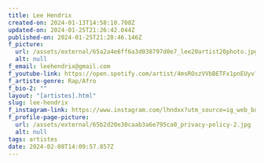 ```yaml
---
title: Lee Hendrix
created-on: 2024-01-13T14:58:10.708Z
updated-on: 2024-01-25T21:26:42.044Z
published-on: 2024-01-25T21:28:46.146Z
f_picture:
  url: /assets/external/65a2a4e6ff6a3d038797d0e7_lee20artist20photo.jpg
  alt: null
f_email: leehendrix@gmail.com
f_youtube-link: https://open.spotify.com/artist/4msROszVVbBETFx1pnEUyv?si=89Pc6DfhTVmM55MThrRajA&nd=1&dlsi=2a5c92799287408a
f_artiste-genre: Rap/Afro
f_bio-2: ""
layout: "[artistes].html"
slug: lee-hendrix
f_instagram-link: https://www.instagram.com/lhndxx?utm_source=ig_web_button_share_sheet&igsh=ZDNlZDc0MzIxNw==
f_profile-page-picture:
  url: /assets/external/65b2d20e30caab3a6e795ca0_privacy-policy-2.jpg
  alt: null
tags: artistes
date: 2024-02-08T14:09:57.857Z
---
```


